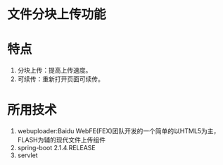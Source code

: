# 文件分块上传功能
# 特点

1. 分块上传：提高上传速度。
2. 可续传：重新打开页面可续传。



# 所用技术

1. webuploader:Baidu WebFE(FEX)团队开发的一个简单的以HTML5为主，FLASH为辅的现代文件上传组件
2. spring-boot 2.1.4.RELEASE
3. servlet